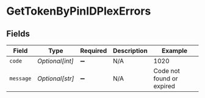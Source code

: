 # GetTokenByPinIDPlexErrors


## Fields

| Field                     | Type                      | Required                  | Description               | Example                   |
| ------------------------- | ------------------------- | ------------------------- | ------------------------- | ------------------------- |
| `code`                    | *Optional[int]*           | :heavy_minus_sign:        | N/A                       | 1020                      |
| `message`                 | *Optional[str]*           | :heavy_minus_sign:        | N/A                       | Code not found or expired |